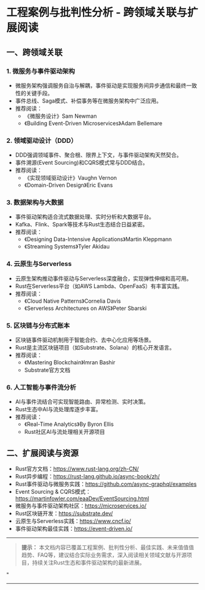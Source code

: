 ﻿# 工程案例与批判性分析 - 跨领域关联与扩展阅读

## 一、跨领域关联

### 1. 微服务与事件驱动架构

- 微服务架构强调服务自治与解耦，事件驱动是实现服务间异步通信和最终一致性的关键手段。
- 事件总线、Saga模式、补偿事务等在微服务架构中广泛应用。
- 推荐阅读：
  - 《微服务设计》Sam Newman
  - 《Building Event-Driven Microservices》Adam Bellemare

### 2. 领域驱动设计（DDD）

- DDD强调领域事件、聚合根、限界上下文，与事件驱动架构天然契合。
- 事件溯源(Event Sourcing)和CQRS模式常与DDD结合。
- 推荐阅读：
  - 《实现领域驱动设计》Vaughn Vernon
  - 《Domain-Driven Design》Eric Evans

### 3. 数据架构与大数据

- 事件驱动架构适合流式数据处理、实时分析和大数据平台。
- Kafka、Flink、Spark等技术与Rust生态结合日益紧密。
- 推荐阅读：
  - 《Designing Data-Intensive Applications》Martin Kleppmann
  - 《Streaming Systems》Tyler Akidau

### 4. 云原生与Serverless

- 云原生架构推动事件驱动与Serverless深度融合，实现弹性伸缩和高可用。
- Rust在Serverless平台（如AWS Lambda、OpenFaaS）有丰富实践。
- 推荐阅读：
  - 《Cloud Native Patterns》Cornelia Davis
  - 《Serverless Architectures on AWS》Peter Sbarski

### 5. 区块链与分布式账本

- 区块链事件驱动机制用于智能合约、去中心化应用等场景。
- Rust是主流区块链项目（如Substrate、Solana）的核心开发语言。
- 推荐阅读：
  - 《Mastering Blockchain》Imran Bashir
  - Substrate官方文档

### 6. 人工智能与事件流分析

- AI与事件流结合可实现智能路由、异常检测、实时决策。
- Rust生态中AI与流处理库逐步丰富。
- 推荐阅读：
  - 《Real-Time Analytics》By Byron Ellis
  - Rust社区AI与流处理相关开源项目

## 二、扩展阅读与资源

- Rust官方文档：<https://www.rust-lang.org/zh-CN/>
- Rust异步编程：<https://rust-lang.github.io/async-book/zh/>
- Rust事件驱动与微服务实践：<https://github.com/async-graphql/examples>
- Event Sourcing & CQRS模式：<https://martinfowler.com/eaaDev/EventSourcing.html>
- 微服务与事件驱动架构社区：<https://microservices.io/>
- Rust区块链开发：<https://substrate.dev/>
- 云原生与Serverless实践：<https://www.cncf.io/>
- 事件驱动架构最佳实践：<https://event-driven.io/>

---

> **提示：**
> 本文档内容已覆盖工程案例、批判性分析、最佳实践、未来值值值趋势、FAQ等，建议结合实际业务需求，深入阅读相关领域文献与开源项目，持续关注Rust生态和事件驱动架构的最新进展。

"

---

